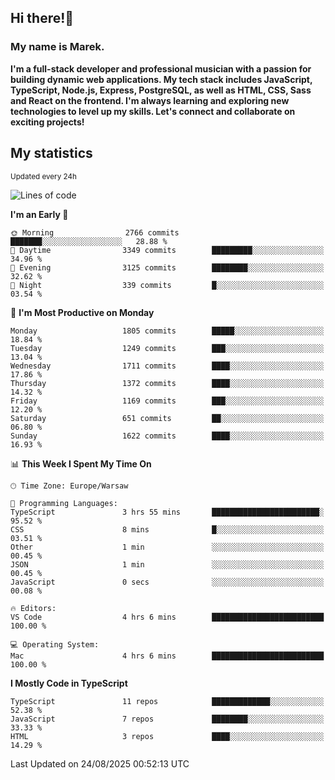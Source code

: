 ## Hi there!👋 ##
### My name is Marek. ###

**I'm a full-stack developer and professional musician with a passion for building dynamic web applications. My tech stack includes JavaScript, TypeScript, Node.js, Express, PostgreSQL, as well as HTML, CSS, Sass and React on the frontend. I'm always learning and exploring new technologies to level up my skills. Let's connect and collaborate on exciting projects!**

## My statistics ##
<sub>Updated every 24h</sub>
<!--START_SECTION:waka-->
![Lines of code](https://img.shields.io/badge/From%20Hello%20World%20I%27ve%20Written-1.3%20million%20lines%20of%20code-blue)

**I'm an Early 🐤** 

```text
🌞 Morning                2766 commits        ███████░░░░░░░░░░░░░░░░░░   28.88 % 
🌆 Daytime                3349 commits        █████████░░░░░░░░░░░░░░░░   34.96 % 
🌃 Evening                3125 commits        ████████░░░░░░░░░░░░░░░░░   32.62 % 
🌙 Night                  339 commits         █░░░░░░░░░░░░░░░░░░░░░░░░   03.54 % 
```
📅 **I'm Most Productive on Monday** 

```text
Monday                   1805 commits        █████░░░░░░░░░░░░░░░░░░░░   18.84 % 
Tuesday                  1249 commits        ███░░░░░░░░░░░░░░░░░░░░░░   13.04 % 
Wednesday                1711 commits        ████░░░░░░░░░░░░░░░░░░░░░   17.86 % 
Thursday                 1372 commits        ████░░░░░░░░░░░░░░░░░░░░░   14.32 % 
Friday                   1169 commits        ███░░░░░░░░░░░░░░░░░░░░░░   12.20 % 
Saturday                 651 commits         ██░░░░░░░░░░░░░░░░░░░░░░░   06.80 % 
Sunday                   1622 commits        ████░░░░░░░░░░░░░░░░░░░░░   16.93 % 
```


📊 **This Week I Spent My Time On** 

```text
🕑︎ Time Zone: Europe/Warsaw

💬 Programming Languages: 
TypeScript               3 hrs 55 mins       ████████████████████████░   95.52 % 
CSS                      8 mins              █░░░░░░░░░░░░░░░░░░░░░░░░   03.51 % 
Other                    1 min               ░░░░░░░░░░░░░░░░░░░░░░░░░   00.45 % 
JSON                     1 min               ░░░░░░░░░░░░░░░░░░░░░░░░░   00.45 % 
JavaScript               0 secs              ░░░░░░░░░░░░░░░░░░░░░░░░░   00.08 % 

🔥 Editors: 
VS Code                  4 hrs 6 mins        █████████████████████████   100.00 % 

💻 Operating System: 
Mac                      4 hrs 6 mins        █████████████████████████   100.00 % 
```

**I Mostly Code in TypeScript** 

```text
TypeScript               11 repos            █████████████░░░░░░░░░░░░   52.38 % 
JavaScript               7 repos             ████████░░░░░░░░░░░░░░░░░   33.33 % 
HTML                     3 repos             ████░░░░░░░░░░░░░░░░░░░░░   14.29 % 
```




 Last Updated on 24/08/2025 00:52:13 UTC
<!--END_SECTION:waka-->

<!--
**MarekSax/MarekSax** is a ✨ _special_ ✨ repository because its `README.md` (this file) appears on your GitHub profile.

Here are some ideas to get you started:

- 🔭 I’m currently working on ...
- 🌱 I’m currently learning ...
- 👯 I’m looking to collaborate on ...
- 🤔 I’m looking for help with ...
- 💬 Ask me about ...
- 📫 How to reach me: ...
- 😄 Pronouns: ...
- ⚡ Fun fact: ...
-->
